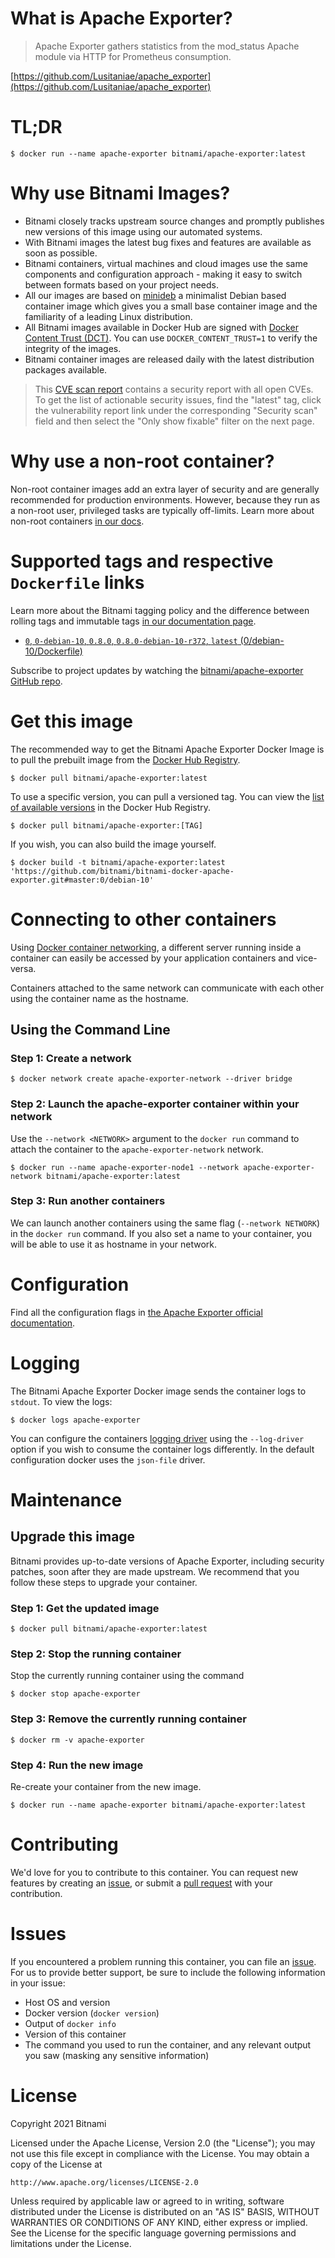# What is Apache Exporter?

> Apache Exporter gathers statistics from the mod_status Apache module via HTTP for Prometheus consumption.

[https://github.com/Lusitaniae/apache_exporter](https://github.com/Lusitaniae/apache_exporter)

# TL;DR

```console
$ docker run --name apache-exporter bitnami/apache-exporter:latest
```

# Why use Bitnami Images?

* Bitnami closely tracks upstream source changes and promptly publishes new versions of this image using our automated systems.
* With Bitnami images the latest bug fixes and features are available as soon as possible.
* Bitnami containers, virtual machines and cloud images use the same components and configuration approach - making it easy to switch between formats based on your project needs.
* All our images are based on [minideb](https://github.com/bitnami/minideb) a minimalist Debian based container image which gives you a small base container image and the familiarity of a leading Linux distribution.
* All Bitnami images available in Docker Hub are signed with [Docker Content Trust (DCT)](https://docs.docker.com/engine/security/trust/content_trust/). You can use `DOCKER_CONTENT_TRUST=1` to verify the integrity of the images.
* Bitnami container images are released daily with the latest distribution packages available.

> This [CVE scan report](https://quay.io/repository/bitnami/apache-exporter?tab=tags) contains a security report with all open CVEs. To get the list of actionable security issues, find the "latest" tag, click the vulnerability report link under the corresponding "Security scan" field and then select the "Only show fixable" filter on the next page.

# Why use a non-root container?

Non-root container images add an extra layer of security and are generally recommended for production environments. However, because they run as a non-root user, privileged tasks are typically off-limits. Learn more about non-root containers [in our docs](https://docs.bitnami.com/tutorials/work-with-non-root-containers/).

# Supported tags and respective `Dockerfile` links

Learn more about the Bitnami tagging policy and the difference between rolling tags and immutable tags [in our documentation page](https://docs.bitnami.com/tutorials/understand-rolling-tags-containers/).

* [`0`, `0-debian-10`, `0.8.0`, `0.8.0-debian-10-r372`, `latest` (0/debian-10/Dockerfile)](https://github.com/bitnami/bitnami-docker-apache-exporter/blob/0.8.0-debian-10-r372/0/debian-10/Dockerfile)

Subscribe to project updates by watching the [bitnami/apache-exporter GitHub repo](https://github.com/bitnami/bitnami-docker-apache-exporter).

# Get this image

The recommended way to get the Bitnami Apache Exporter Docker Image is to pull the prebuilt image from the [Docker Hub Registry](https://hub.docker.com/r/bitnami/apache-exporter).

```console
$ docker pull bitnami/apache-exporter:latest
```

To use a specific version, you can pull a versioned tag. You can view the [list of available versions](https://hub.docker.com/r/bitnami/apache-exporter/tags/) in the Docker Hub Registry.

```console
$ docker pull bitnami/apache-exporter:[TAG]
```

If you wish, you can also build the image yourself.

```console
$ docker build -t bitnami/apache-exporter:latest 'https://github.com/bitnami/bitnami-docker-apache-exporter.git#master:0/debian-10'
```

# Connecting to other containers

Using [Docker container networking](https://docs.docker.com/engine/userguide/networking/), a different server running inside a container can easily be accessed by your application containers and vice-versa.

Containers attached to the same network can communicate with each other using the container name as the hostname.

## Using the Command Line

### Step 1: Create a network

```console
$ docker network create apache-exporter-network --driver bridge
```

### Step 2: Launch the apache-exporter container within your network

Use the `--network <NETWORK>` argument to the `docker run` command to attach the container to the `apache-exporter-network` network.

```console
$ docker run --name apache-exporter-node1 --network apache-exporter-network bitnami/apache-exporter:latest
```

### Step 3: Run another containers

We can launch another containers using the same flag (`--network NETWORK`) in the `docker run` command. If you also set a name to your container, you will be able to use it as hostname in your network.

# Configuration

Find all the configuration flags in [the Apache Exporter official documentation](https://github.com/Lusitaniae/apache_exporter#readme).

# Logging

The Bitnami Apache Exporter Docker image sends the container logs to `stdout`. To view the logs:

```console
$ docker logs apache-exporter
```

You can configure the containers [logging driver](https://docs.docker.com/engine/admin/logging/overview/) using the `--log-driver` option if you wish to consume the container logs differently. In the default configuration docker uses the `json-file` driver.

# Maintenance

## Upgrade this image

Bitnami provides up-to-date versions of Apache Exporter, including security patches, soon after they are made upstream. We recommend that you follow these steps to upgrade your container.

### Step 1: Get the updated image

```console
$ docker pull bitnami/apache-exporter:latest
```

### Step 2: Stop the running container

Stop the currently running container using the command

```console
$ docker stop apache-exporter
```

### Step 3: Remove the currently running container

```console
$ docker rm -v apache-exporter
```

### Step 4: Run the new image

Re-create your container from the new image.

```console
$ docker run --name apache-exporter bitnami/apache-exporter:latest
```

# Contributing

We'd love for you to contribute to this container. You can request new features by creating an [issue](https://github.com/bitnami/bitnami-docker-apache-exporter/issues), or submit a [pull request](https://github.com/bitnami/bitnami-docker-apache-exporter/pulls) with your contribution.

# Issues

If you encountered a problem running this container, you can file an [issue](https://github.com/bitnami/bitnami-docker-apache-exporter/issues/new). For us to provide better support, be sure to include the following information in your issue:

- Host OS and version
- Docker version (`docker version`)
- Output of `docker info`
- Version of this container
- The command you used to run the container, and any relevant output you saw (masking any sensitive information)

# License

Copyright 2021 Bitnami

Licensed under the Apache License, Version 2.0 (the "License");
you may not use this file except in compliance with the License.
You may obtain a copy of the License at

    http://www.apache.org/licenses/LICENSE-2.0

Unless required by applicable law or agreed to in writing, software
distributed under the License is distributed on an "AS IS" BASIS,
WITHOUT WARRANTIES OR CONDITIONS OF ANY KIND, either express or implied.
See the License for the specific language governing permissions and
limitations under the License.
